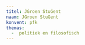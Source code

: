 ```yaml
---
titel: JGroen StuGent
naam: JGroen StuGent
konvent: pfk
themas:
  -  politiek en filosofisch
---
```

